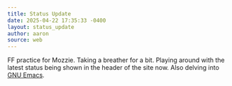 ```yaml
---
title: Status Update
date: 2025-04-22 17:35:33 -0400
layout: status_update
author: aaron
source: web
---
```

FF practice for Mozzie. Taking a breather for a bit. Playing around with the latest status being shown in the header of the site now. Also delving into [GNU Emacs](https://www.gnu.org/software/emacs/). 
